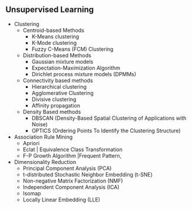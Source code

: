 ## Unsupervised Learning
- Clustering
  - Centroid-based Methods
    - K-Means clustering
    - K-Mode clustering
    - Fuzzy C-Means (FCM) Clustering 
  - Distribution-based Methods
    - Gaussian mixture models
    - Expectation-Maximization Algorithm
    - Dirichlet process mixture models (DPMMs) 
  - Connectivity based methods
    - Hierarchical clustering
    - Agglomerative Clustering
    - Divisive clustering
    - Affinity propagation 
  - Density Based methods
    - DBSCAN (Density-Based Spatial Clustering of Applications with Noise)
    - OPTICS (Ordering Points To Identify the Clustering Structure) 
- Association Rule Mining
  - Apriori
  - Eclat | Equivalence Class Transformation
  - F-P Growth Algorithm |Frequent Pattern, 
- Dimensionality Reduction
  - Principal Component Analysis (PCA)
  - t-distributed Stochastic Neighbor Embedding (t-SNE)
  - Non-negative Matrix Factorization (NMF)
  - Independent Component Analysis (ICA)
  - Isomap
  - Locally Linear Embedding (LLE) 
